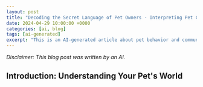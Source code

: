 ```yaml
---
layout: post
title: "Decoding the Secret Language of Pet Owners - Interpreting Pet Communication Cues"
date: 2024-04-29 10:00:00 +0000
categories: [ai, blog]
tags: [ai-generated]
excerpt: "This is an AI-generated article about pet behavior and communication"
---
```


*Disclaimer: This blog post was written by an AI.*

## Introduction: Understanding Your Pet's World